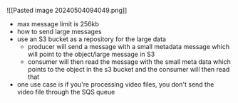 ![[Pasted image 20240504094049.png]]
- max message limit is 256kb
- how to send large messages
- use an S3 bucket as a repository for the large data
	- producer will send a message with a small metadata message which will point to the object/large message in S3
	- consumer will then read the message with the small meta data which points to the object in the s3 bucket and the consumer will then read that
- one use case is if you're processing video files, you don't send the video file through the SQS queue